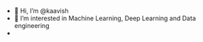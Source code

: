 - 👋 Hi, I’m @kaavish
- 👀 I’m interested in Machine Learning, Deep Learning and Data engineering
- 

<!---
kaavish/kaavish is a ✨ special ✨ repository because its `README.md` (this file) appears on your GitHub profile.
You can click the Preview link to take a look at your changes.
--->
